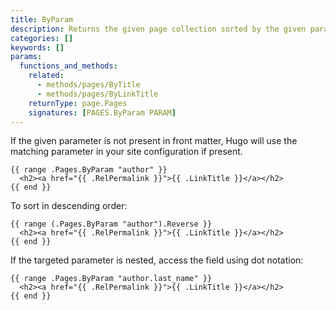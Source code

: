 ```yaml
---
title: ByParam
description: Returns the given page collection sorted by the given parameter in ascending order.
categories: []
keywords: []
params:
  functions_and_methods:
    related:
      - methods/pages/ByTitle
      - methods/pages/ByLinkTitle
    returnType: page.Pages
    signatures: [PAGES.ByParam PARAM]
---
```


If the given parameter is not present in front matter, Hugo will use the matching parameter in your site configuration if present.

```go-html-template
{{ range .Pages.ByParam "author" }}
  <h2><a href="{{ .RelPermalink }}">{{ .LinkTitle }}</a></h2>
{{ end }}
```

To sort in descending order:

```go-html-template
{{ range (.Pages.ByParam "author").Reverse }}
  <h2><a href="{{ .RelPermalink }}">{{ .LinkTitle }}</a></h2>
{{ end }}
```

If the targeted parameter is nested, access the field using dot notation:

```go-html-template
{{ range .Pages.ByParam "author.last_name" }}
  <h2><a href="{{ .RelPermalink }}">{{ .LinkTitle }}</a></h2>
{{ end }}
```
